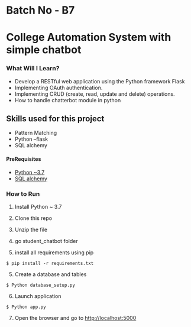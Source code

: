 # Batch No - B7

# College Automation System with simple chatbot 


### What Will I Learn?
  * Develop a RESTful web application using the Python framework Flask
  * Implementing OAuth authentication.
  * Implementing CRUD (create, read, update and delete) operations.
  * How to handle chatterbot module in python 

## Skills used for this project
- Pattern Matching
- Python –flask
- SQL alchemy


#### PreRequisites
  * [Python ~3.7](https://www.python.org/)
  * [SQL alchemy](https://www.sqlalchemy.org/)
  
### How to Run
1. Install Python ~ 3.7
2. Clone this repo
3. Unzip the file
4. go student_chatbot folder

5. install all requirements using pip 
```
$ pip install -r requirements.txt
```
5. Create a database and tables 
```
$ Python database_setup.py
```

6. Launch application
```
$ Python app.py
```
7. Open the browser and go to [http://localhost:5000](http://localhost:8008)
